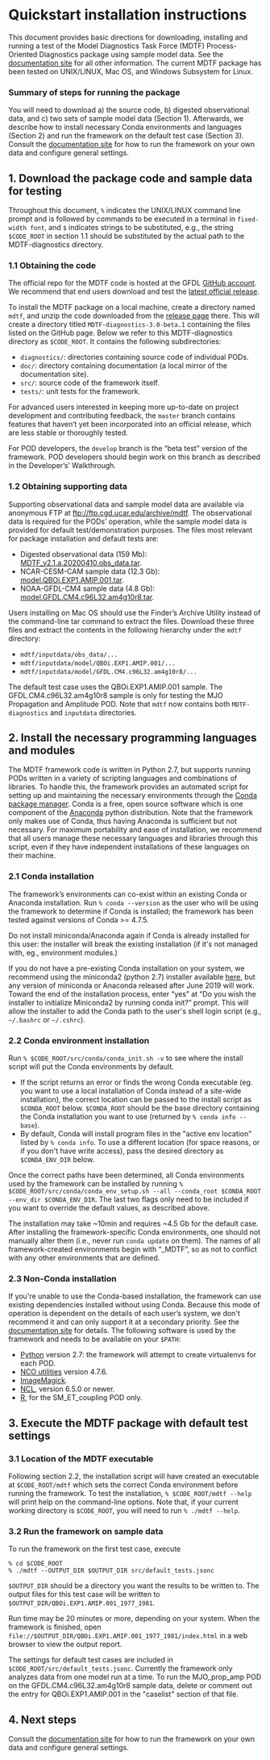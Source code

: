 
# Quickstart installation instructions

This document provides basic directions for downloading, installing and running a test of the Model Diagnostics Task Force (MDTF) Process-Oriented Diagnostics package using sample model data. See the [documentation site](https://mdtf-diagnostics.readthedocs.io/en/latest/) for all other information. The current MDTF package has been tested on UNIX/LINUX, Mac OS, and Windows Subsystem for Linux.

### Summary of steps for running the package

You will need to download a) the source code, b) digested observational data, and c) two sets of sample model data (Section 1). Afterwards, we describe how to install necessary Conda environments and languages (Section 2) and run the framework on the default test case (Section 3). Consult the [documentation site](https://mdtf-diagnostics.readthedocs.io/en/latest/) for how to run the framework on your own data and configure general settings.

## 1. Download the package code and sample data for testing

Throughout this document, `%` indicates the UNIX/LINUX command line prompt and is followed by commands to be executed in a terminal in `fixed-width font`, and `$` indicates strings to be substituted, e.g., the string `$CODE_ROOT` in section 1.1 should be substituted by the actual path to the MDTF-diagnostics directory. 

### 1.1 Obtaining the code

The official repo for the MDTF code is hosted at the GFDL [GitHub account](https://github.com/NOAA-GFDL/MDTF-diagnostics). We recommend that end users download and test the [latest official release](https://github.com/NOAA-GFDL/MDTF-diagnostics/releases/tag/v3.0-beta.1). 

To install the MDTF package on a local machine, create a directory named `mdtf`, and unzip the code downloaded from the [release page](https://github.com/NOAA-GFDL/MDTF-diagnostics/releases/tag/v3.0-beta.1) there. This will create a directory titled `MDTF-diagnostics-3.0-beta.1` containing the files listed on the GitHub page. Below we refer to this MDTF-diagnostics directory as `$CODE_ROOT`. It contains the following subdirectories:

- `diagnostics/`: directories containing source code of individual PODs.
- `doc/`: directory containing documentation (a local mirror of the documentation site).
- `src/`: source code of the framework itself.
- `tests/`: unit tests for the framework.

For advanced users interested in keeping more up-to-date on project development and contributing feedback, the `master` branch contains features that haven’t yet been incorporated into an official release, which are less stable or thoroughly tested.  

For POD developers, the `develop` branch is the “beta test” version of the framework. POD developers should begin work on this branch as described in the Developer’s’ Walkthrough.

### 1.2 Obtaining supporting data

Supporting observational data and sample model data are available via anonymous FTP at ftp://ftp.cgd.ucar.edu/archive/mdtf. The observational data is required for the PODs’ operation, while the sample model data is provided for default test/demonstration purposes. The files most relevant for package installation and default tests are:

- Digested observational data (159 Mb): [MDTF_v2.1.a.20200410.obs_data.tar](ftp://ftp.cgd.ucar.edu/archive/mdtf/MDTF_v2.1.a.20200410.obs_data.tar).
- NCAR-CESM-CAM sample data (12.3 Gb): [model.QBOi.EXP1.AMIP.001.tar](ftp://ftp.cgd.ucar.edu/archive/mdtf/model.QBOi.EXP1.AMIP.001.tar).
- NOAA-GFDL-CM4 sample data (4.8 Gb): [model.GFDL.CM4.c96L32.am4g10r8.tar](ftp://ftp.cgd.ucar.edu/archive/mdtf/model.GFDL.CM4.c96L32.am4g10r8.tar).

Users installing on Mac OS should use the Finder’s Archive Utility instead of the command-line tar command to extract the files. Download these three files and extract the contents in the following hierarchy under the `mdtf` directory:

- `mdtf/inputdata/obs_data/...`
- `mdtf/inputdata/model/QBOi.EXP1.AMIP.001/...`
- `mdtf/inputdata/model/GFDL.CM4.c96L32.am4g10r8/...`

The default test case uses the QBOi.EXP1.AMIP.001 sample. The GFDL.CM4.c96L32.am4g10r8 sample is only for testing the MJO Propagation and Amplitude POD. Note that `mdtf` now contains both `MDTF-diagnostics` and `inputdata` directories. 

## 2. Install the necessary programming languages and modules

The MDTF framework code is written in Python 2.7, but supports running PODs written in a variety of scripting languages and combinations of libraries. To handle this, the framework provides an automated script for setting up and maintaining the necessary environments through the [Conda package manager](https://docs.conda.io/en/latest/). Conda is a free, open source software which is one component of the [Anaconda](https://www.anaconda.com/) python distribution. Note that the framework only makes use of Conda, thus having Anaconda is sufficient but not necessary. For maximum portability and ease of installation, we recommend that all users manage these necessary languages and libraries through this script, even if they have independent installations of these languages on their machine.

### 2.1 Conda installation

The framework’s environments can co-exist within an existing Conda or Anaconda installation. Run `% conda --version` as the user who will be using the framework to determine if Conda is installed; the framework has been tested against versions of Conda >= 4.7.5.

Do not install miniconda/Anaconda again if Conda is already installed for this user: the installer will break the existing installation (if it's not managed with, eg., environment modules.)

If you do not have a pre-existing Conda installation on your system, we recommend using the miniconda2 (python 2.7) installer available [here](https://docs.conda.io/en/latest/miniconda.html), but any version of miniconda or Anaconda released after June 2019 will work. Toward the end of the installation process, enter “yes” at “Do you wish the installer to initialize Miniconda2 by running conda init?” prompt. This will allow the installer to add the Conda path to the user's shell login script (e.g., `~/.bashrc` or `~/.cshrc`). 

### 2.2 Conda environment installation

Run `% $CODE_ROOT/src/conda/conda_init.sh -v` to see where the install script will put the Conda environments by default. 

- If the script returns an error or finds the wrong Conda executable (eg. you want to use a local installation of Conda instead of a site-wide installation), the correct location can be passed to the install script as `$CONDA_ROOT` below. `$CONDA_ROOT` should be the base directory containing the Conda installation you want to use (returned by `% conda info --base`).
- By default, Conda will install program files in the "active env location" listed by `% conda info`. To use a different location (for space reasons, or if you don't have write access), pass the desired directory as `$CONDA_ENV_DIR` below.

Once the correct paths have been determined, all Conda environments used by the framework can be installed by running `% $CODE_ROOT/src/conda/conda_env_setup.sh --all --conda_root $CONDA_ROOT --env_dir $CONDA_ENV_DIR`. The last two flags only need to be included if you want to override the default values, as described above.

 The installation may take ~10min and requires ~4.5 Gb for the default case. After installing the framework-specific Conda environments, one should not manually alter them (i.e., never run `conda update` on them). The names of all framework-created environments begin with “_MDTF”, so as not to conflict with any other environments that are defined. 

### 2.3 Non-Conda installation

If you're unable to use the Conda-based installation, the framework can use existing dependencies installed without using Conda. Because this mode of operation is dependent on the details of each user’s system, we don't recommend it and can only support it at a secondary priority. See the [documentation site](https://mdtf-diagnostics.readthedocs.io/en/latest/) for details. The following software is used by the framework and needs to be available on your `$PATH`:

- [Python](https://www.python.org/) version 2.7: the framework will attempt to create virtualenvs for each POD.
- [NCO utilities](http://nco.sourceforge.net/) version 4.7.6.
- [ImageMagick](https://imagemagick.org/index.php).
- [NCL](https://www.ncl.ucar.edu/), version 6.5.0 or newer.
- [R](https://www.r-project.org/), for the SM_ET_coupling POD only.


## 3. Execute the MDTF package with default test settings

### 3.1 Location of the MDTF executable

Following section 2.2, the installation script will have created an executable at `$CODE_ROOT/mdtf` which sets the correct Conda environment before running the framework. To test the installation, `% $CODE_ROOT/mdtf --help` will print help on the command-line options. Note that, if your current working directory is `$CODE_ROOT`, you will need to run `% ./mdtf --help`.

### 3.2 Run the framework on sample data

To run the framework on the first test case, execute

```
% cd $CODE_ROOT
% ./mdtf --OUTPUT_DIR $OUTPUT_DIR src/default_tests.jsonc
```

`$OUTPUT_DIR` should be a directory you want the results to be written to. The output files for this test case will be written to `$OUTPUT_DIR/QBOi.EXP1.AMIP.001_1977_1981`. 

Run time may be 20 minutes or more, depending on your system. When the framework is finished, open `file://$OUTPUT_DIR/QBOi.EXP1.AMIP.001_1977_1981/index.html` in a web browser to view the output report.

The settings for default test cases are included in `$CODE_ROOT/src/default_tests.jsonc`. Currently the framework only analyzes data from one model run at a time. To run the MJO_prop_amp POD on the GFDL.CM4.c96L32.am4g10r8 sample data, delete or comment out the entry for QBOi.EXP1.AMIP.001 in the "caselist" section of that file.

## 4. Next steps

Consult the [documentation site](https://mdtf-diagnostics.readthedocs.io/en/latest/) for how to run the framework on your own data and configure general settings.